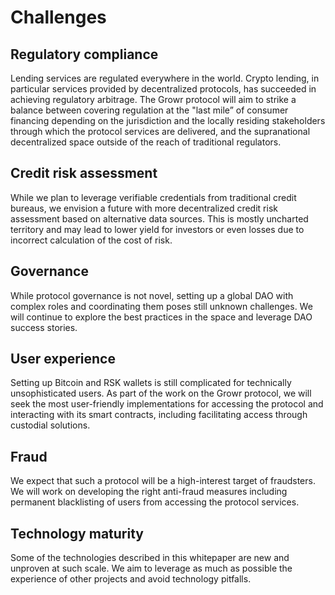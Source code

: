 # Challenges

## Regulatory compliance
Lending services are regulated everywhere in the world. Crypto lending, in particular services provided by decentralized protocols, has succeeded in achieving regulatory arbitrage. The Growr protocol will aim to strike a balance between covering regulation at the "last mile” of consumer financing depending on the jurisdiction and the locally residing stakeholders through which the protocol services are delivered, and the supranational decentralized space outside of the reach of traditional regulators. 

## Credit risk assessment
While we plan to leverage verifiable credentials from traditional credit bureaus, we envision a future with more decentralized credit risk assessment based on alternative data sources. This is mostly uncharted territory and may lead to lower yield for investors or even losses due to incorrect calculation of the cost of risk.

## Governance
While protocol governance is not novel, setting up a global DAO with complex roles and coordinating them poses still unknown challenges. We will continue to explore the best practices in the space and leverage DAO success stories.

## User experience
Setting up Bitcoin and RSK wallets is still complicated for technically unsophisticated users. As part of the work on the Growr protocol, we will seek the most user-friendly implementations for accessing the protocol and interacting with its smart contracts, including facilitating access through custodial solutions.

## Fraud
We expect that such a protocol will be a high-interest target of fraudsters. We will work on developing the right anti-fraud measures including permanent blacklisting of users from accessing the protocol services.

## Technology maturity
Some of the technologies described in this whitepaper are new and unproven at such scale. We aim to leverage as much as possible the experience of other projects and avoid technology pitfalls.
